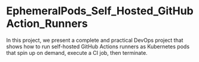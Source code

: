 # EphemeralPods_Self_Hosted_GitHubAction_Runners
In this project, we present a complete and practical DevOps project that shows how to run self-hosted GitHub Actions runners as Kubernetes pods that spin up on demand, execute a CI job, then terminate.
